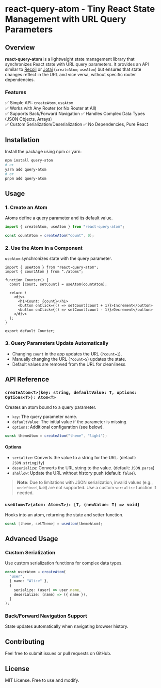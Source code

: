 # react-query-atom - Tiny React State Management with URL Query Parameters

## Overview

**react-query-atom** is a lightweight state management library that synchronizes React state with URL query parameters. It provides an API similar to [Recoil](https://recoiljs.org/) or [Jotai](https://jotai.org/) (`createAtom`, `useAtom`) but ensures that state changes reflect in the URL and vice versa, without specific router dependencies.

### Features

✅ Simple API: `createAtom`, `useAtom`  
✅ Works with Any Router (or No Router at All)  
✅ Supports Back/Forward Navigation
✅ Handles Complex Data Types (JSON Objects, Arrays)  
✅ Custom Serialization/Deserialization
✅ No Dependencies, Pure React

## Installation

Install the package using npm or yarn:

```bash
npm install query-atom
# or
yarn add query-atom
# or
pnpm add query-atom
```

## Usage

### 1. Create an Atom

Atoms define a query parameter and its default value.

```ts
import { createAtom, useAtom } from "react-query-atom";

const countAtom = createAtom("count", 0);
```

### 2. Use the Atom in a Component

`useAtom` synchronizes state with the query parameter.

```tsx
import { useAtom } from "react-query-atom";
import { countAtom } from "./atoms";

function Counter() {
  const [count, setCount] = useAtom(countAtom);

  return (
    <div>
      <h1>Count: {count}</h1>
      <button onClick={() => setCount(count + 1)}>Increment</button>
      <button onClick={() => setCount(count - 1)}>Decrement</button>
    </div>
  );
}

export default Counter;
```

### 3. Query Parameters Update Automatically

- Changing `count` in the app updates the URL (`?count=1`).
- Manually changing the URL (`?count=5`) updates the state.
- Default values are removed from the URL for cleanliness.

## API Reference

### `createAtom<T>(key: string, defaultValue: T, options: Options<T>): Atom<T>`

Creates an atom bound to a query parameter.

- `key`: The query parameter name.
- `defaultValue`: The initial value if the parameter is missing.
- `options`: Additional configuration (see below).

```ts
const themeAtom = createAtom("theme", "light");
```

#### Options

- `serialize`: Converts the value to a string for the URL. (default: `JSON.stringify`)
- `deserialize`: Converts the URL string to the value. (default: `JSON.parse`)
- `shallow`: Update the URL without history push (default: `false`).

> **Note:** Due to limitations with JSON serialization, invalid values (e.g., `undefined`, `NaN`) are not supported. Use a custom `serialize` function if needed.

### `useAtom<T>(atom: Atom<T>): [T, (newValue: T) => void]`

Hooks into an atom, returning the state and setter function.

```ts
const [theme, setTheme] = useAtom(themeAtom);
```

## Advanced Usage

### Custom Serialization

Use custom serialization functions for complex data types.

```ts
const userAtom = createAtom(
  "user",
  { name: "Alice" },
  {
    serialize: (user) => user.name,
    deserialize: (name) => ({ name }),
  }
);
```

### Back/Forward Navigation Support

State updates automatically when navigating browser history.

## Contributing

Feel free to submit issues or pull requests on GitHub.

## License

MIT License. Free to use and modify.
